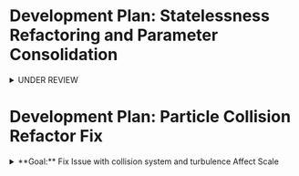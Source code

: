 # Development Plan: Statelessness Refactoring and Parameter Consolidation

<details>
<summary>UNDER REVIEW</summary>

## Phase 0: Validate Current Architecture Documentation

<details>
<summary>**Goal:** Systematically verify the accuracy of notebook.md content against the actual codebase</summary>

**IMPLEMENTATION CHECKLIST:**

1. - [ ] Validate Main Controller architecture:

   * Confirm event system implementation in `main.js`
   * Verify parameter structure (`gridParams` and `simParams`)
   * Document any discrepancies in component initialization flow

2. - [ ] Validate Core Systems:

   * Verify `DimensionManager` responsibilities and APIs
   * Confirm `BoundaryManager` implementation and boundary handling
   * Validate `ParticleSystem` integration points and data flow
   * Check `FluidFLIP` parameter usage and simulation integration

3. - [ ] Validate Rendering Pipeline:

   * Analyze `GridGenRenderer` implementation vs. documentation
   * Confirm `ParticleRenderer` capabilities and integration
   * Verify `OverlayManager` existence and functionality
   * Check `ShaderManager` protocol implementation

4. - [ ] Validate Physics Components:

   * Confirm `CollisionSystem` parameter structure and integration
   * Document force system implementations and interfaces
   * Verify boundary system implementation against documentation

5. - [ ] Validate UI Systems:

   * Confirm `UiManager` organization and event handling
   * Check UI panel organization and actual controls
   * Verify `PresetManager` implementation and capabilities
   * Validate event bus implementation (`uiControlChanged`, `simParamsUpdated`)

6. - [ ] Validate Event Flow:

   * Trace actual event propagation paths through the codebase
   * Document any additional events not captured in notebook
   * Verify component subscription patterns

7. - [ ] Validate Parameter Structure:

   * Map actual parameters in `gridParams` and `simParams`
   * Document any undocumented parameters or structures
   * Confirm persistence mechanisms for parameters

8. - [ ] Update notebook.md with verified information:
   - Correct any inaccuracies
   - Add missing details
   - Revise descriptions based on actual implementation
   </details>

## Phase 1: Component Analysis for Statelessness

<details>
<summary>**Goal:** Evaluate key Sim components for statelessness to identify refactoring candidates</summary>

**IMPLEMENTATION CHECKLIST:**

1. - [ ] Analyze `GridGenRenderer` for state dependencies:

   * Identify internal state maintained between method calls
   * Document method parameters vs. relied-upon instance properties
   * Evaluate event subscriptions and pattern of state updates

2. - [ ] Analyze `ParticleSystem` for state dependencies:

   * Map particle state flow (creation, update, retrieval)
   * Identify parameters passed vs. stored between update cycles
   * Evaluate options for more explicit state passing

3. - [ ] Analyze `GridRenderModes` for state dependencies:

   * Examine value calculation and caching mechanisms
   * Identify smoothing logic relying on previous state
   * Document data flow between calculation methods

4. - [ ] Analyze Force Components (`TurbulenceField`, `VoronoiField`, etc.):

   * Compare implementation patterns across force components
   * Identify state stored between update cycles
   * Evaluate options for consistent external parameter passing

5. - [ ] Synthesize findings and patterns:
   - Create a consistent model for stateless component design
   - Define clear patterns for necessary state management
   - Prioritize components for refactoring
   </details>

## Phase 2: Parameter Consolidation

<details>
<summary>**Goal:** Continue centralizing simulation parameters into coherent structures in `gridParams`</summary>

**IMPLEMENTATION CHECKLIST:**

1. - [ ] Create `gridParams.particles` object:

   * Add `count` parameter (decouple from grid cell count)
   * Add `radius` parameter
   * Modify `ParticleSystem` to use these parameters
   * Update UI controls to modify the new parameters

2. - [ ] Create `gridParams.collision` object:

   * Add parameters for `enabled`, `gridSize`, `repulsion`, `particleRestitution`
   * Modify `CollisionSystem` constructor to extract from `gridParams`
   * Update `ParticleSystem` to pass `gridParams` to `CollisionSystem`

3. - [ ] Evaluate `TurbulenceField` parameters:

   * Decide between full consolidation or dedicated config object
   * Implement the chosen approach
   * Update UI to interact with the new parameter structure

4. - [ ] Examine `VoronoiField` parameters:

   * Create parameter structure aligned with the pattern used for TurbulenceField
   * Implement consistent initialization and update pattern

5. - [ ] Create a centralized defaults system:
   - Implement a defaults registry for easy preset creation
   - Allow component-specific default overrides
   - Ensure backward compatibility with existing presets
   </details>

## Phase 3: Specific Component Refactoring

<details>
<summary>**Goal:** Refactor high-priority components toward increased statelessness</summary>

**IMPLEMENTATION CHECKLIST:**

1. - [ ] Refactor `GridRenderModes`:

   * Move smoothing state to an explicit cache object
   * Pass all dimensions and parameters explicitly to calculation methods
   * Make calculation methods pure functions where possible
   * Implement a clear pattern for necessary state updates

2. - [ ] Refactor `ParticleSystem`:

   * Extract state management into dedicated objects
   * Make update logic rely on passed parameters rather than instance state
   * Implement a clear data flow pattern for forces and constraints

3. - [ ] Refactor `GridGenRenderer`:

   * Make `draw` method rely on passed state rather than instance properties
   * Extract color calculation to a pure function
   * Separate buffer management from rendering logic

4. - [ ] Refactor Force Components:
   - Apply consistent patterns across all force components
   - Extract configuration from instance state
   - Provide explicit update methods that receive and return state
   </details>

## Phase 4: Testing and Verification

<details>
<summary>**Goal:** Ensure refactored components maintain functional equivalence</summary>

**IMPLEMENTATION CHECKLIST:**

1. - [ ] Develop a rendering comparison framework:

   * Create tools to compare visual output before/after changes
   * Implement frame-by-frame comparison capability

2. - [ ] Develop a physics consistency verification:

   * Log key physics parameters at specific time steps
   * Compare simulation trajectories before/after changes

3. - [ ] Test with different presets:

   * Verify all existing presets work correctly
   * Test boundary conditions and edge cases

4. - [ ] Performance evaluation:
   - Benchmark before/after refactoring
   - Identify any performance regressions
   - Optimize critical paths as needed
   </details>
   </details>

# Development Plan: Particle Collision Refactor Fix

<details>
<summary>**Goal:** Fix Issue with collision system and turbulence Affect Scale</summary>
